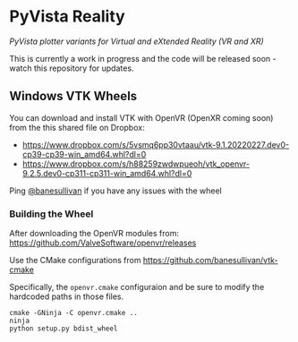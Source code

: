 # PyVista Reality

*PyVista plotter variants for Virtual and eXtended Reality (VR and XR)*

This is currently a work in progress and the code will be released soon - watch this repository for updates.

## Windows VTK Wheels

You can download and install VTK with OpenVR (OpenXR coming soon) from the this shared file on Dropbox: 

- https://www.dropbox.com/s/5vsmq6pp30vtaau/vtk-9.1.20220227.dev0-cp39-cp39-win_amd64.whl?dl=0
- https://www.dropbox.com/s/h88259zwdwpueoh/vtk_openvr-9.2.5.dev0-cp311-cp311-win_amd64.whl?dl=0

Ping [@banesullivan](https://github.com/banesullivan) if you have any issues with the wheel

### Building the Wheel

After downloading the OpenVR modules from: https://github.com/ValveSoftware/openvr/releases

Use the CMake configurations from https://github.com/banesullivan/vtk-cmake

Specifically, the `openvr.cmake` configuraion and be sure to modify the hardcoded paths in those files.

```
cmake -GNinja -C openvr.cmake ..
ninja
python setup.py bdist_wheel
```
